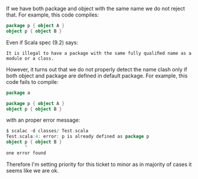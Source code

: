 If we have both package and object with the same name we do not reject that. For example, this code compiles:

```scala
package p { object A }
object p { object B }
```

Even if Scala spec (9.2) says:
```
It is illegal to have a package with the same fully qualiﬁed name as a module or a class.
```

However, it turns out that we do not properly detect the name clash only if both object and package are defined in default package. For example, this code fails to compile:
```scala
package a

package p { object A }
object p { object B }
```

with an proper error message:

```scala
$ scalac -d classes/ Test.scala
Test.scala:4: error: p is already defined as package p
object p { object B }
       ^
one error found
```

Therefore I'm setting priority for this ticket to minor as in majority of cases it seems like we are ok.
